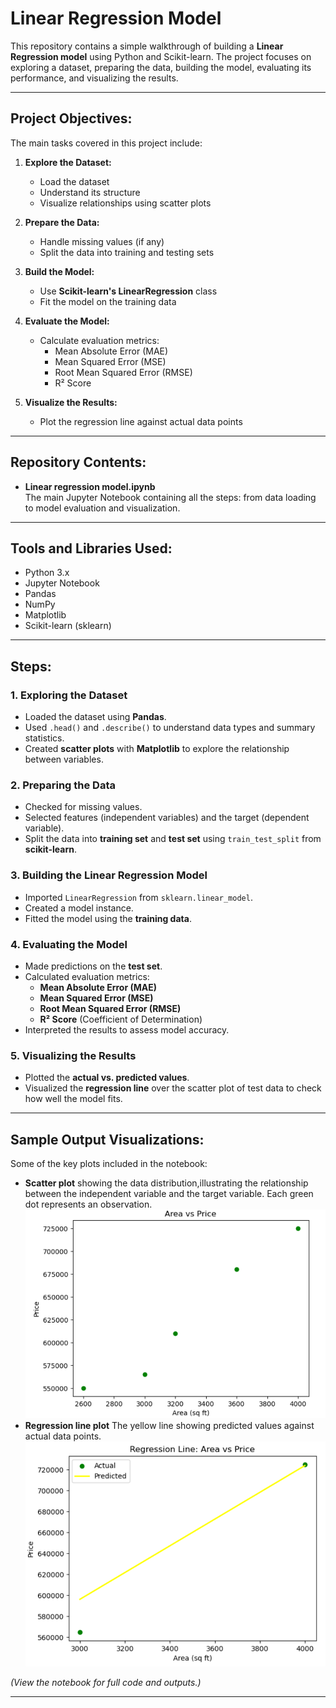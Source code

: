  # Linear Regression Model 

This repository contains a simple walkthrough of building a **Linear Regression model** using Python and Scikit-learn. The project focuses on exploring a dataset, preparing the data, building the model, evaluating its performance, and visualizing the results.

---

##  Project Objectives:

The main tasks covered in this project include:

1. **Explore the Dataset:**  
   - Load the dataset  
   - Understand its structure  
   - Visualize relationships using scatter plots  

2. **Prepare the Data:**  
   - Handle missing values (if any)  
   - Split the data into training and testing sets  

3. **Build the Model:**  
   - Use **Scikit-learn's LinearRegression** class  
   - Fit the model on the training data  

4. **Evaluate the Model:**  
   - Calculate evaluation metrics:  
     - Mean Absolute Error (MAE)  
     - Mean Squared Error (MSE)  
     - Root Mean Squared Error (RMSE)  
     - R² Score  

5. **Visualize the Results:**  
   - Plot the regression line against actual data points  

---

##  Repository Contents:

- **Linear regression model.ipynb**  
  The main Jupyter Notebook containing all the steps: from data loading to model evaluation and visualization.

---

##  Tools and Libraries Used:

- Python 3.x
- Jupyter Notebook
- Pandas
- NumPy
- Matplotlib
- Scikit-learn (sklearn)

---

## Steps:

### 1. Exploring the Dataset
- Loaded the dataset using **Pandas**.
- Used `.head()` and `.describe()` to understand data types and summary statistics.
- Created **scatter plots** with **Matplotlib** to explore the relationship between variables.

### 2. Preparing the Data
- Checked for missing values.
- Selected features (independent variables) and the target (dependent variable).
- Split the data into **training set** and **test set** using `train_test_split` from **scikit-learn**.

### 3. Building the Linear Regression Model
- Imported `LinearRegression` from `sklearn.linear_model`.
- Created a model instance.
- Fitted the model using the **training data**.

### 4. Evaluating the Model
- Made predictions on the **test set**.
- Calculated evaluation metrics:
  - **Mean Absolute Error (MAE)**
  - **Mean Squared Error (MSE)**
  - **Root Mean Squared Error (RMSE)**
  - **R² Score** (Coefficient of Determination)
- Interpreted the results to assess model accuracy.

### 5. Visualizing the Results
- Plotted the **actual vs. predicted values**.
- Visualized the **regression line** over the scatter plot of test data to check how well the model fits.

---

## Sample Output Visualizations:

Some of the key plots included in the notebook:

- **Scatter plot** showing the data distribution,illustrating the relationship between the independent variable and the target variable. Each green dot represents an observation.
 ![Scatter Plot](images/scatter.png)
- **Regression line plot** The yellow line showing predicted values against actual data points.
 ![Regression Line](images/regression.png)

*(View the notebook for full code and outputs.)*

---
